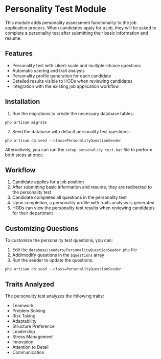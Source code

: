 # Personality Test Module

This module adds personality assessment functionality to the job application process. When candidates apply for a job, they will be asked to complete a personality test after submitting their basic information and resume.

## Features

- Personality test with Likert-scale and multiple-choice questions
- Automatic scoring and trait analysis
- Personality profile generation for each candidate
- Detailed results visible to HODs when reviewing candidates
- Integration with the existing job application workflow

## Installation

1. Run the migrations to create the necessary database tables:

```
php artisan migrate
```

2. Seed the database with default personality test questions:

```
php artisan db:seed --class=PersonalityQuestionSeeder
```

Alternatively, you can run the `setup_personality_test.bat` file to perform both steps at once.

## Workflow

1. Candidate applies for a job position
2. After submitting basic information and resume, they are redirected to the personality test
3. Candidate completes all questions in the personality test
4. Upon completion, a personality profile with traits analysis is generated
5. HODs can view the personality test results when reviewing candidates for their department

## Customizing Questions

To customize the personality test questions, you can:

1. Edit the `database/seeders/PersonalityQuestionSeeder.php` file
2. Add/modify questions in the `$questions` array
3. Run the seeder to update the questions:

```
php artisan db:seed --class=PersonalityQuestionSeeder
```

## Traits Analyzed

The personality test analyzes the following traits:

- Teamwork
- Problem Solving
- Risk Taking
- Adaptability
- Structure Preference
- Leadership
- Stress Management
- Innovation
- Attention to Detail
- Communication 